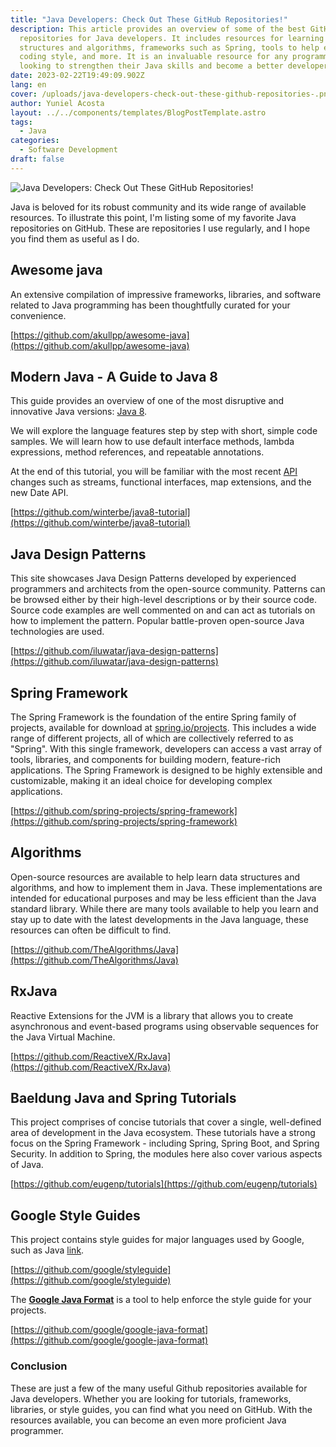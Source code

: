 ```yaml
---
title: "Java Developers: Check Out These GitHub Repositories!"
description: This article provides an overview of some of the best GitHub
  repositories for Java developers. It includes resources for learning data
  structures and algorithms, frameworks such as Spring, tools to help enforce
  coding style, and more. It is an invaluable resource for any programmer
  looking to strengthen their Java skills and become a better developer.
date: 2023-02-22T19:49:09.902Z
lang: en
cover: /uploads/java-developers-check-out-these-github-repositories-.png
author: Yuniel Acosta
layout: ../../components/templates/BlogPostTemplate.astro
tags:
  - Java
categories:
  - Software Development
draft: false
---
```

![Java Developers: Check Out These GitHub Repositories!](/uploads/java-developers-check-out-these-github-repositories-.png "Java Developers: Check Out These GitHub Repositories!")

Java is beloved for its robust community and its wide range of available resources. To illustrate this point, I'm listing some of my favorite Java repositories on GitHub. These are repositories I use regularly, and I hope you find them as useful as I do.

## Awesome java

An extensive compilation of impressive frameworks, libraries, and software related to Java programming has been thoughtfully curated for your convenience.

[https://github.com/akullpp/awesome-java](https://github.com/akullpp/awesome-java)

## Modern Java - A Guide to Java 8

This guide provides an overview of one of the most disruptive and innovative Java versions: [Java 8](https://www.oracle.com/java/technologies/javase/javase8-archive-downloads.html).

We will explore the language features step by step with short, simple code samples. We will learn how to use default interface methods, lambda expressions, method references, and repeatable annotations.

At the end of this tutorial, you will be familiar with the most recent [API](https://docs.oracle.com/javase/8/docs/api/) changes such as streams, functional interfaces, map extensions, and the new Date API.

[https://github.com/winterbe/java8-tutorial](https://github.com/winterbe/java8-tutorial)

## Java Design Patterns

This site showcases Java Design Patterns developed by experienced programmers and architects from the open-source community. Patterns can be browsed either by their high-level descriptions or by their source code. Source code examples are well commented on and can act as tutorials on how to implement the pattern. Popular battle-proven open-source Java technologies are used.

[https://github.com/iluwatar/java-design-patterns](https://github.com/iluwatar/java-design-patterns)

## Spring Framework

The Spring Framework is the foundation of the entire Spring family of projects, available for download at [spring.io/projects](https://spring.io/projects). This includes a wide range of different projects, all of which are collectively referred to as "Spring". With this single framework, developers can access a vast array of tools, libraries, and components for building modern, feature-rich applications. The Spring Framework is designed to be highly extensible and customizable, making it an ideal choice for developing complex applications.

[https://github.com/spring-projects/spring-framework](https://github.com/spring-projects/spring-framework)

## Algorithms

Open-source resources are available to help learn data structures and algorithms, and how to implement them in Java. These implementations are intended for educational purposes and may be less efficient than the Java standard library. While there are many tools available to help you learn and stay up to date with the latest developments in the Java language, these resources can often be difficult to find.

[https://github.com/TheAlgorithms/Java](https://github.com/TheAlgorithms/Java)

## RxJava

Reactive Extensions for the JVM is a library that allows you to create asynchronous and event-based programs using observable sequences for the Java Virtual Machine.

[https://github.com/ReactiveX/RxJava](https://github.com/ReactiveX/RxJava)

## Baeldung Java and Spring Tutorials

This project comprises of concise tutorials that cover a single, well-defined area of development in the Java ecosystem. These tutorials have a strong focus on the Spring Framework - including Spring, Spring Boot, and Spring Security. In addition to Spring, the modules here also cover various aspects of Java.

[https://github.com/eugenp/tutorials](https://github.com/eugenp/tutorials)

## Google Style Guides

This project contains style guides for major languages used by Google, such as Java [link](https://google.github.io/styleguide/javaguide.html).

[https://github.com/google/styleguide](https://github.com/google/styleguide)

The **[Google Java Format](https://github.com/google/google-java-format)** is a tool to help enforce the style guide for your projects.

[https://github.com/google/google-java-format](https://github.com/google/google-java-format)

### Conclusion

These are just a few of the many useful Github repositories available for Java developers. Whether you are looking for tutorials, frameworks, libraries, or style guides, you can find what you need on GitHub. With the resources available, you can become an even more proficient Java programmer.
